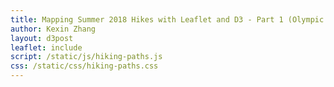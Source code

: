 ```yaml
---
title: Mapping Summer 2018 Hikes with Leaflet and D3 - Part 1 (Olympic National Park)
author: Kexin Zhang
layout: d3post
leaflet: include
script: /static/js/hiking-paths.js
css: /static/css/hiking-paths.css
---
```


<div id="map"></div>
